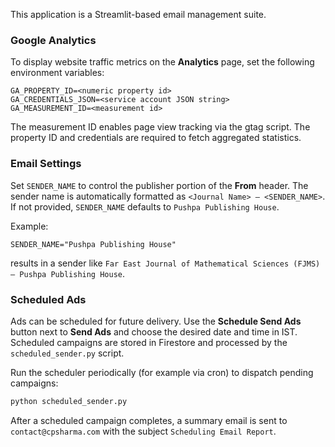 This application is a Streamlit-based email management suite.

### Google Analytics

To display website traffic metrics on the **Analytics** page, set the following
environment variables:

```
GA_PROPERTY_ID=<numeric property id>
GA_CREDENTIALS_JSON=<service account JSON string>
GA_MEASUREMENT_ID=<measurement id>
```

The measurement ID enables page view tracking via the gtag script. The property
ID and credentials are required to fetch aggregated statistics.

### Email Settings

Set `SENDER_NAME` to control the publisher portion of the **From** header. The
sender name is automatically formatted as `<Journal Name> – <SENDER_NAME>`.
If not provided, `SENDER_NAME` defaults to `Pushpa Publishing House`.

Example:

```
SENDER_NAME="Pushpa Publishing House"
```
results in a sender like `Far East Journal of Mathematical Sciences (FJMS) – Pushpa Publishing House`.

### Scheduled Ads

Ads can be scheduled for future delivery. Use the **Schedule Send Ads** button next to **Send Ads** and choose the desired date and time in IST. Scheduled campaigns are stored in Firestore and processed by the `scheduled_sender.py` script.

Run the scheduler periodically (for example via cron) to dispatch pending campaigns:

```bash
python scheduled_sender.py
```

After a scheduled campaign completes, a summary email is sent to `contact@cpsharma.com` with the subject `Scheduling Email Report`.
